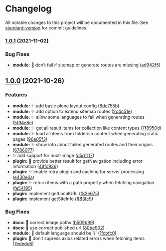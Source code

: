 # Changelog

All notable changes to this project will be documented in this file. See [standard-version](https://github.com/conventional-changelog/standard-version) for commit guidelines.

### [1.0.1](https://github.com/cusyio/plone-nuxt-module/compare/v1.0.0...v1.0.1) (2021-11-02)


### Bug Fixes

* **module:** :bug: don’t fail if sitemap or generate routes are missing ([ad942f5](https://github.com/cusyio/plone-nuxt-module/commit/ad942f5930319598d644661b40e1c8948a1c6ae0))

## [1.0.0](https://github.com/cusyio/plone-nuxt-module/compare/v1.0.0-dev0.0...v1.0.0) (2021-10-26)

### Features

- **module:** :sparkles: add basic plone layout config ([6de755b](https://github.com/cusyio/plone-nuxt-module/commit/6de755b2db024c4442cdfb20528e5ec5f66fed3a))
- **module:** :sparkles: add option to extend sitemap routes ([2c4c51e](https://github.com/cusyio/plone-nuxt-module/commit/2c4c51ecc95f5cecdc2e1ad66701a20de03f3ce4))
- **module:** :sparkles: allow some languages to fail when generating routes ([5f94e8e](https://github.com/cusyio/plone-nuxt-module/commit/5f94e8e3a4c9e061d0e76f2efa4cbcfcbb7273dc))
- **module:** :sparkles: get all result items for collection like content types ([7f8950d](https://github.com/cusyio/plone-nuxt-module/commit/7f8950d2b3c9836a374c7fd497c246567844de34))
- **module:** :sparkles: load all items from folderish content when generating static pages ([96e05f3](https://github.com/cusyio/plone-nuxt-module/commit/96e05f323e431b4b5d971f166aa5c7fe9213cff3))
- **module:** :sparkles: show info about failed generated routes and their origins ([6786077](https://github.com/cusyio/plone-nuxt-module/commit/67860776eabec97ec9b581f8c208e1a93c480db7))
- :sparkles: add support for nuxt-image ([d5d1117](https://github.com/cusyio/plone-nuxt-module/commit/d5d111780543b10d0b4ec299f5f80261e5b78ebe))
- **plugin:** :goal_net: provide better result for getNavigation including error information ([48fc936](https://github.com/cusyio/plone-nuxt-module/commit/48fc936c6b460b6df83b64c9828917da4352e87a))
- **plugin:** :sparkles: enable retry plugin and caching for server processing ([e430e6a](https://github.com/cusyio/plone-nuxt-module/commit/e430e6af4f57804ca0a572f85037ef3d6695f4b6))
- **plugin:** :sparkles: return items with a path property when fetching navigation ([fe54195](https://github.com/cusyio/plone-nuxt-module/commit/fe5419506aed53d59d4f5e3a7ee4ca49e009ddac))
- **plugin:** implement getLocalURL ([f83e675](https://github.com/cusyio/plone-nuxt-module/commit/f83e675a8e07eb6e0bd9be182bf610cd3be66fa2))
- **plugin:** implement getSiteInfo ([ff83fc9](https://github.com/cusyio/plone-nuxt-module/commit/ff83fc9b850272705ece462d75f3ebd81edd3af7))

### Bug Fixes

- **docs:** :bug: correct image paths ([b509b99](https://github.com/cusyio/plone-nuxt-module/commit/b509b99cbf36006d27df26076249c7c57a78be30))
- **docs:** :bug: use correct published url ([80be902](https://github.com/cusyio/plone-nuxt-module/commit/80be90231b6b7a447c4a845cfee935e6129ac3e1))
- **module:** :bug: default language should be '/' ([1fcbfc0](https://github.com/cusyio/plone-nuxt-module/commit/1fcbfc02d7e14cb8cd0b16f1b2700bd3ac5ea749))
- **plugin:** :bug: don’t supress axios related errors when fetching items ([7ededc6](https://github.com/cusyio/plone-nuxt-module/commit/7ededc681bc58f4d5f4147120e1f90de08601152))
